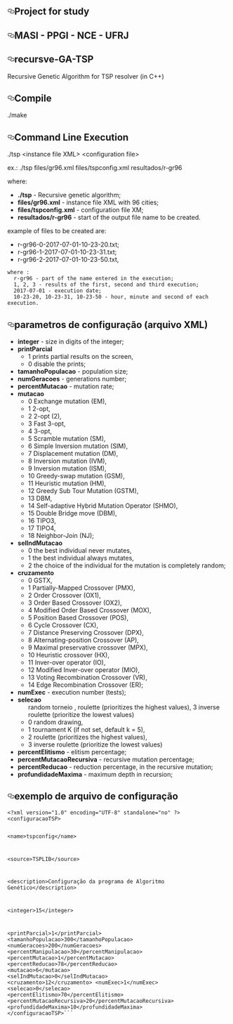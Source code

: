 
<!DOCTYPE html>
<html lang="en">
  <head>
    <meta charset="utf-8">
  <link rel="dns-prefetch" href="https://assets-cdn.github.com">
  <link rel="dns-prefetch" href="https://avatars0.githubusercontent.com">
  <link rel="dns-prefetch" href="https://avatars1.githubusercontent.com">
  <link rel="dns-prefetch" href="https://avatars2.githubusercontent.com">
  <link rel="dns-prefetch" href="https://avatars3.githubusercontent.com">
  <link rel="dns-prefetch" href="https://github-cloud.s3.amazonaws.com">
  <link rel="dns-prefetch" href="https://user-images.githubusercontent.com/">


  <div id="readme" class="readme blob instapaper_body">
    <article class="markdown-body entry-content" itemprop="text"><h1><a id="user-content-projeto-para-estudos" class="anchor" href="#projeto-para-estudos" aria-hidden="true"><svg aria-hidden="true" class="octicon octicon-link" height="16" version="1.1" viewBox="0 0 16 16" width="16"><path fill-rule="evenodd" d="M4 9h1v1H4c-1.5 0-3-1.69-3-3.5S2.55 3 4 3h4c1.45 0 3 1.69 3 3.5 0 1.41-.91 2.72-2 3.25V8.59c.58-.45 1-1.27 1-2.09C10 5.22 8.98 4 8 4H4c-.98 0-2 1.22-2 2.5S3 9 4 9zm9-3h-1v1h1c1 0 2 1.22 2 2.5S13.98 12 13 12H9c-.98 0-2-1.22-2-2.5 0-.83.42-1.64 1-2.09V6.25c-1.09.53-2 1.84-2 3.25C6 11.31 7.55 13 9 13h4c1.45 0 3-1.69 3-3.5S14.5 6 13 6z"></path></svg></a>Project for study</h1>
<h1><a id="user-content-masi---ppgi---nce---ufrj" class="anchor" href="#masi---ppgi---nce---ufrj" aria-hidden="true"><svg aria-hidden="true" class="octicon octicon-link" height="16" version="1.1" viewBox="0 0 16 16" width="16"><path fill-rule="evenodd" d="M4 9h1v1H4c-1.5 0-3-1.69-3-3.5S2.55 3 4 3h4c1.45 0 3 1.69 3 3.5 0 1.41-.91 2.72-2 3.25V8.59c.58-.45 1-1.27 1-2.09C10 5.22 8.98 4 8 4H4c-.98 0-2 1.22-2 2.5S3 9 4 9zm9-3h-1v1h1c1 0 2 1.22 2 2.5S13.98 12 13 12H9c-.98 0-2-1.22-2-2.5 0-.83.42-1.64 1-2.09V6.25c-1.09.53-2 1.84-2 3.25C6 11.31 7.55 13 9 13h4c1.45 0 3-1.69 3-3.5S14.5 6 13 6z"></path></svg></a>MASI - PPGI - NCE - UFRJ</h1>
<h1><a id="user-content-recursve-ga-tsp" class="anchor" href="#recursve-ga-tsp" aria-hidden="true"><svg aria-hidden="true" class="octicon octicon-link" height="16" version="1.1" viewBox="0 0 16 16" width="16"><path fill-rule="evenodd" d="M4 9h1v1H4c-1.5 0-3-1.69-3-3.5S2.55 3 4 3h4c1.45 0 3 1.69 3 3.5 0 1.41-.91 2.72-2 3.25V8.59c.58-.45 1-1.27 1-2.09C10 5.22 8.98 4 8 4H4c-.98 0-2 1.22-2 2.5S3 9 4 9zm9-3h-1v1h1c1 0 2 1.22 2 2.5S13.98 12 13 12H9c-.98 0-2-1.22-2-2.5 0-.83.42-1.64 1-2.09V6.25c-1.09.53-2 1.84-2 3.25C6 11.31 7.55 13 9 13h4c1.45 0 3-1.69 3-3.5S14.5 6 13 6z"></path></svg></a>recursve-GA-TSP</h1>
<p>Recursive Genetic Algorithm for TSP resolver (in C++)</p>
<h1><a id="user-content-compilação" class="anchor" href="#compilação" aria-hidden="true"><svg aria-hidden="true" class="octicon octicon-link" height="16" version="1.1" viewBox="0 0 16 16" width="16"><path fill-rule="evenodd" d="M4 9h1v1H4c-1.5 0-3-1.69-3-3.5S2.55 3 4 3h4c1.45 0 3 1.69 3 3.5 0 1.41-.91 2.72-2 3.25V8.59c.58-.45 1-1.27 1-2.09C10 5.22 8.98 4 8 4H4c-.98 0-2 1.22-2 2.5S3 9 4 9zm9-3h-1v1h1c1 0 2 1.22 2 2.5S13.98 12 13 12H9c-.98 0-2-1.22-2-2.5 0-.83.42-1.64 1-2.09V6.25c-1.09.53-2 1.84-2 3.25C6 11.31 7.55 13 9 13h4c1.45 0 3-1.69 3-3.5S14.5 6 13 6z"></path></svg></a>Compile</h1>
<p>./make</p>
<h1><a id="user-content-linha-de-execução" class="anchor" href="#linha-de-execução" aria-hidden="true"><svg aria-hidden="true" class="octicon octicon-link" height="16" version="1.1" viewBox="0 0 16 16" width="16"><path fill-rule="evenodd" d="M4 9h1v1H4c-1.5 0-3-1.69-3-3.5S2.55 3 4 3h4c1.45 0 3 1.69 3 3.5 0 1.41-.91 2.72-2 3.25V8.59c.58-.45 1-1.27 1-2.09C10 5.22 8.98 4 8 4H4c-.98 0-2 1.22-2 2.5S3 9 4 9zm9-3h-1v1h1c1 0 2 1.22 2 2.5S13.98 12 13 12H9c-.98 0-2-1.22-2-2.5 0-.83.42-1.64 1-2.09V6.25c-1.09.53-2 1.84-2 3.25C6 11.31 7.55 13 9 13h4c1.45 0 3-1.69 3-3.5S14.5 6 13 6z"></path></svg></a>Command Line Execution</h1>
<p>./tsp &lt;instance file XML&gt; &lt;configuration file&gt; </p>
<p>ex.:
./tsp files/gr96.xml files/tspconfig.xml resultados/r-gr96</p>
<p>where:</p>
<ul>
<li><strong>./tsp</strong> - Recursive genetic algorithm;</li>
<li><strong>files/gr96.xml</strong> - instance file XML with 96 cities;</li>
<li><strong>files/tspconfig.xml</strong> - configuration file XM;</li>
<li><strong>resultados/r-gr96</strong> -  start of the output file name to be created.</li>
</ul>
<p>example of files to be created are:</p>
<ul>
<li>r-gr96-0-2017-07-01-10-23-20.txt;</li>
<li>r-gr96-1-2017-07-01-10-23-31.txt;</li>
<li>r-gr96-2-2017-07-01-10-23-50.txt,</li>
</ul>
<pre><code>where :
  r-gr96 - part of the name entered in the execution;
  1, 2, 3 - results of the first, second and third execution;
  2017-07-01 - execution date;
  10-23-20, 10-23-31, 10-23-50 - hour, minute and second of each execution.
</code></pre>
<h1><a id="user-content-parametros-de-configuração-arquivo-xml" class="anchor" href="#parametros-de-configuração-arquivo-xml" aria-hidden="true"><svg aria-hidden="true" class="octicon octicon-link" height="16" version="1.1" viewBox="0 0 16 16" width="16"><path fill-rule="evenodd" d="M4 9h1v1H4c-1.5 0-3-1.69-3-3.5S2.55 3 4 3h4c1.45 0 3 1.69 3 3.5 0 1.41-.91 2.72-2 3.25V8.59c.58-.45 1-1.27 1-2.09C10 5.22 8.98 4 8 4H4c-.98 0-2 1.22-2 2.5S3 9 4 9zm9-3h-1v1h1c1 0 2 1.22 2 2.5S13.98 12 13 12H9c-.98 0-2-1.22-2-2.5 0-.83.42-1.64 1-2.09V6.25c-1.09.53-2 1.84-2 3.25C6 11.31 7.55 13 9 13h4c1.45 0 3-1.69 3-3.5S14.5 6 13 6z"></path></svg></a>parametros de configuração (arquivo XML)</h1>
<ul>
<li><strong>integer</strong> - size in digits of the integer;</li>
<li><strong>printParcial</strong>
<ul>
<li>1 prints partial results on the screen,</li>
<li>0 disable the prints;</li>
</ul>
</li>
<li><strong>tamanhoPopulacao</strong> - population size;</li>
<li><strong>numGeracoes</strong> - generations number;</li>
<li><strong>percentMutacao</strong> - mutation rate;</li>
<li><strong>mutacao</strong>
<ul>
<li>0 Exchange mutation (EM),</li>
<li>1 2-opt,</li>
<li>2 2-opt (2),</li>
<li>3 Fast 3-opt,</li>
<li>4 3-opt,</li>
<li>5 Scramble mutation (SM),</li>
<li>6 Simple Inversion mutation (SIM),</li>
<li>7 Displacement mutation (DM),</li>
<li>8 Inversion mutation (IVM),</li>
<li>9 Inversion mutation (ISM),</li>
<li>10 Greedy-swap mutation (GSM),</li>
<li>11 Heuristic mutation (HM),</li>
<li>12 Greedy Sub Tour Mutation (GSTM),</li>
<li>13 DBM,</li>
<li>14 Self-adaptive Hybrid Mutation Operator (SHMO),</li>
<li>15 Double Bridge move (DBM),</li>
<li>16 TIPO3,</li>
<li>17 TIPO4,</li>
<li>18 Neighbor-Join (NJ);</li>
</ul>
</li>
<li><strong>selIndMutacao</strong>
<ul>
<li>0 the best individual never mutates,</li>
<li>1 the best individual always mutates,</li>
<li>2 the choice of the individual for the mutation is completely random;</li>
</ul>
</li>
<li><strong>cruzamento</strong>
<ul>
<li>0 GSTX,</li>
<li>1 Partially-Mapped Crossover (PMX),</li>
<li>2 Order Crossover (OX1),</li>
<li>3 Order Based Crossover (OX2),</li>
<li>4 Modified Order Based Crossover (MOX),</li>
<li>5 Position Based Crossover (POS),</li>
<li>6 Cycle Crossover (CX),</li>
<li>7 Distance Preserving Crossover (DPX),</li>
<li>8 Alternating-position Crossover (AP),</li>
<li>9 Maximal preservative crossover (MPX),</li>
<li>10 Heuristic crossover (HX),</li>
<li>11 Inver-over operator (IO),</li>
<li>12 Modified Inver-over operator (MIO),</li>
<li>13 Voting Recombination Crossover (VR),</li>
<li>14 Edge Recombination Crossover (ER);</li>
</ul>
</li>
<li><strong>numExec</strong> - execution number (tests);</li>
<li><strong>selecao</strong>
<ul>
random torneio
, roulette (prioritizes the highest values), 3 inverse roulette (prioritize the lowest values)
<li>0 random drawing,</li>
<li>1 tournament K (if not set, default k = 5),</li>
<li>2 roulette (prioritizes the highest values),</li>
<li>3 inverse roulette (prioritize the lowest values)</li>
</ul>
<li><strong>percentElitismo</strong> - elitism percentage;</li>
<li><strong>percentMutacaoRecursiva</strong> - recursive mutation percentage;</li>
<li><strong>percentReducao</strong> - reduction percentage, in the recursive mutation;</li>
<li><strong>profundidadeMaxima</strong> - maximum depth in recursion;</li>
</ul>
<h1><a id="user-content-exemplo-de-arquivo-de-configuração" class="anchor" href="#exemplo-de-arquivo-de-configuração" aria-hidden="true"><svg aria-hidden="true" class="octicon octicon-link" height="16" version="1.1" viewBox="0 0 16 16" width="16"><path fill-rule="evenodd" d="M4 9h1v1H4c-1.5 0-3-1.69-3-3.5S2.55 3 4 3h4c1.45 0 3 1.69 3 3.5 0 1.41-.91 2.72-2 3.25V8.59c.58-.45 1-1.27 1-2.09C10 5.22 8.98 4 8 4H4c-.98 0-2 1.22-2 2.5S3 9 4 9zm9-3h-1v1h1c1 0 2 1.22 2 2.5S13.98 12 13 12H9c-.98 0-2-1.22-2-2.5 0-.83.42-1.64 1-2.09V6.25c-1.09.53-2 1.84-2 3.25C6 11.31 7.55 13 9 13h4c1.45 0 3-1.69 3-3.5S14.5 6 13 6z"></path></svg></a>exemplo de arquivo de configuração</h1>
<pre><code>&lt;?xml version="1.0" encoding="UTF-8" standalone="no" ?&gt;
&lt;configuracaoTSP&gt;

  &lt;name&gt;tspconfig&lt;/name&gt;

  &lt;source&gt;TSPLIB&lt;/source&gt;

  &lt;description&gt;Configuração da programa de Algoritmo Genético&lt;/description&gt;

  &lt;integer&gt;15&lt;/integer&gt;

  &lt;printParcial&gt;1&lt;/printParcial&gt;
  &lt;tamanhoPopulacao&gt;300&lt;/tamanhoPopulacao&gt;
  &lt;numGeracoes&gt;200&lt;/numGeracoes&gt;
  &lt;percentManipulacao&gt;30&lt;/percentManipulacao&gt;
  &lt;percentMutacao&gt;1&lt;/percentMutacao&gt;
  &lt;percentReducao&gt;78&lt;/percentReducao&gt;
  &lt;mutacao&gt;6&lt;/mutacao&gt;
  &lt;selIndMutacao&gt;0&lt;/selIndMutacao&gt;
  &lt;cruzamento&gt;12&lt;/cruzamento&gt;
  &lt;numExec&gt;1&lt;/numExec&gt;
  &lt;selecao&gt;0&lt;/selecao&gt;
  &lt;percentElitismo&gt;70&lt;/percentElitismo&gt;
  &lt;percentMutacaoRecursiva&gt;20&lt;/percentMutacaoRecursiva&gt;
  &lt;profundidadeMaxima&gt;10&lt;/profundidadeMaxima&gt;
&lt;/configuracaoTSP&gt;```



